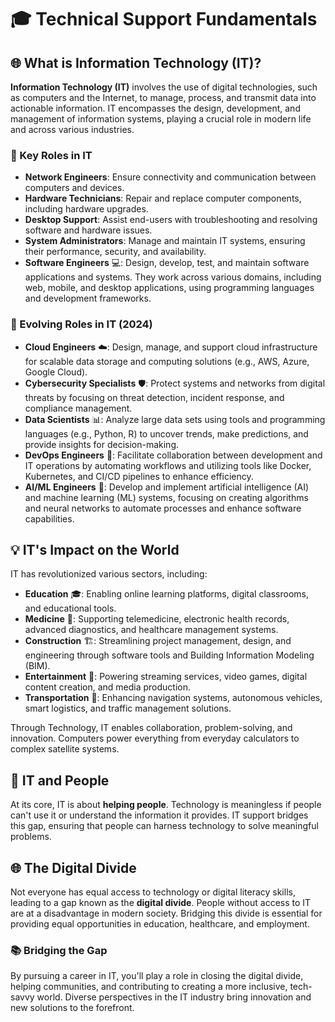 # 🎓 Technical Support Fundamentals

## 🌐 What is Information Technology (IT)?
**Information Technology (IT)** involves the use of digital technologies, such as computers and the Internet, to manage, process, and transmit data into actionable information. IT encompasses the design, development, and management of information systems, playing a crucial role in modern life and across various industries.

### 🔧 Key Roles in IT
- **Network Engineers**: Ensure connectivity and communication between computers and devices.
- **Hardware Technicians**: Repair and replace computer components, including hardware upgrades.
- **Desktop Support**: Assist end-users with troubleshooting and resolving software and hardware issues.
- **System Administrators**: Manage and maintain IT systems, ensuring their performance, security, and availability.
- **Software Engineers** 💻: Design, develop, test, and maintain software applications and systems. They work across various domains, including web, mobile, and desktop applications, using programming languages and development frameworks.

### 🔧 Evolving Roles in IT (2024)
- **Cloud Engineers** ☁️: Design, manage, and support cloud infrastructure for scalable data storage and computing solutions (e.g., AWS, Azure, Google Cloud).
- **Cybersecurity Specialists** 🛡️: Protect systems and networks from digital threats by focusing on threat detection, incident response, and compliance management.
- **Data Scientists** 📊: Analyze large data sets using tools and programming languages (e.g., Python, R) to uncover trends, make predictions, and provide insights for decision-making.
- **DevOps Engineers** 🔄: Facilitate collaboration between development and IT operations by automating workflows and utilizing tools like Docker, Kubernetes, and CI/CD pipelines to enhance efficiency.
- **AI/ML Engineers** 🤖: Develop and implement artificial intelligence (AI) and machine learning (ML) systems, focusing on creating algorithms and neural networks to automate processes and enhance software capabilities.

## 💡 IT's Impact on the World
IT has revolutionized various sectors, including:
- **Education** 🎓: Enabling online learning platforms, digital classrooms, and educational tools.
- **Medicine** 🏥: Supporting telemedicine, electronic health records, advanced diagnostics, and healthcare management systems.
- **Construction** 🏗️: Streamlining project management, design, and engineering through software tools and Building Information Modeling (BIM).
- **Entertainment** 🎥: Powering streaming services, video games, digital content creation, and media production.
- **Transportation** 🚗: Enhancing navigation systems, autonomous vehicles, smart logistics, and traffic management solutions.


Through Technology, IT enables collaboration, problem-solving, and innovation. Computers power everything from everyday calculators to complex satellite systems.

## 👥 IT and People
At its core, IT is about **helping people**. Technology is meaningless if people can't use it or understand the information it provides. IT support bridges this gap, ensuring that people can harness technology to solve meaningful problems.

## 🌐 The Digital Divide
Not everyone has equal access to technology or digital literacy skills, leading to a gap known as the **digital divide**. People without access to IT are at a disadvantage in modern society. Bridging this divide is essential for providing equal opportunities in education, healthcare, and employment.

### 📚 Bridging the Gap
By pursuing a career in IT, you'll play a role in closing the digital divide, helping communities, and contributing to creating a more inclusive, tech-savvy world. Diverse perspectives in the IT industry bring innovation and new solutions to the forefront.